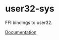 # user32-sys #
FFI bindings to user32.

[Documentation](https://retep998.github.io/user32-sys/user32-sys/)
